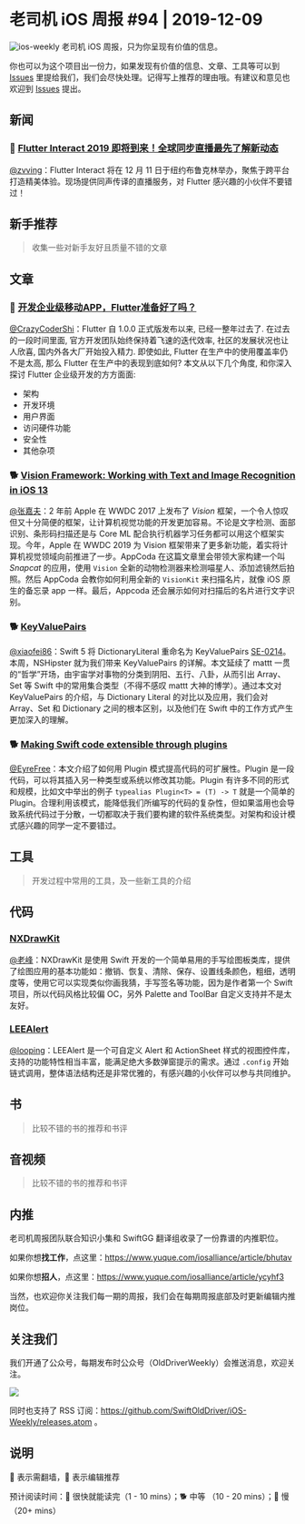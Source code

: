 # 老司机 iOS 周报 #94 | 2019-12-09

![ios-weekly](https://github.com/SwiftOldDriver/iOS-Weekly/blob/master/assets/ios-weekly.png?raw=true)
老司机 iOS 周报，只为你呈现有价值的信息。

你也可以为这个项目出一份力，如果发现有价值的信息、文章、工具等可以到 [Issues](https://github.com/SwiftOldDriver/iOS-Weekly/issues) 里提给我们，我们会尽快处理。记得写上推荐的理由哦。有建议和意见也欢迎到 [Issues](https://github.com/SwiftOldDriver/iOS-Weekly/issues) 提出。

## 新闻

### 🐎 [Flutter Interact 2019 即将到来！全球同步直播最先了解新动态](https://mp.weixin.qq.com/s/28hbpByPwjSNETO0W8b4GQ)

[@zvving](https://github.com/zvving)：Flutter Interact 将在 12 月 11 日于纽约布鲁克林举办，聚焦于跨平台打造精美体验。现场提供同声传译的直播服务，对 Flutter 感兴趣的小伙伴不要错过！

## 新手推荐

> 收集一些对新手友好且质量不错的文章

## 文章

### 🐢 [开发企业级移动APP，Flutter准备好了吗？](https://mp.weixin.qq.com/s/M8x44Fb0NdLlr0TfKo_1wA)

[@CrazyCoderShi](https://github.com/CrazyCoderShi)：Flutter 自 1.0.0 正式版发布以来, 已经一整年过去了. 在过去的一段时间里面, 官方开发团队始终保持着飞速的迭代效率, 社区的发展状况也让人欣喜, 国内外各大厂开始投入精力. 即使如此, Flutter 在生产中的使用覆盖率仍不是太高, 那么 Flutter 在生产中的表现到底如何? 本文从以下几个角度, 和你深入探讨 Flutter 企业级开发的方方面面:

- 架构
- 开发环境
- 用户界面
- 访问硬件功能
- 安全性
- 其他杂项


### 🐕 [Vision Framework: Working with Text and Image Recognition in iOS 13](https://www.appcoda.com/animal-recognition-vision-framework/)

[@张嘉夫](https://github.com/josephchang10)：2 年前 Apple 在 WWDC 2017 上发布了 *Vision* 框架，一个令人惊叹但又十分简便的框架，让计算机视觉功能的开发更加容易。不论是文字检测、面部识别、条形码扫描还是与 Core ML 配合执行机器学习任务都可以用这个框架实现。今年，Apple 在 WWDC 2019 为 Vision 框架带来了更多新功能，着实将计算机视觉领域向前推进了一步。AppCoda 在这篇文章里会带领大家构建一个叫 *Snapcat* 的应用，使用 `Vision` 全新的动物检测器来检测喵星人、添加滤镜然后拍照。然后 AppCoda 会教你如何利用全新的 `VisionKit` 来扫描名片，就像 iOS 原生的备忘录 app 一样。最后，Appcoda 还会展示如何对扫描后的名片进行文字识别。

### 🐕 [Key​Value​Pairs](https://nshipster.com/keyvaluepairs/)

[@xiaofei86](https://weibo.com/xuyafei86)：Swift 5 将 DictionaryLiteral 重命名为 KeyValuePairs [SE-0214](https://github.com/apple/swift-evolution/blob/master/proposals/0214-DictionaryLiteral.md)。本周，NSHipster 就为我们带来 KeyValuePairs 的详解。本文延续了 mattt 一贯的“哲学”开场，由宇宙学对事物的分类到阴阳、五行、八卦，从而引出 Array、Set 等 Swift 中的常用集合类型（不得不感叹 mattt 大神的博学）。通过本文对 KeyValuePairs 的介绍，与 Dictionary Literal 的对比以及应用，我们会对 Array、Set 和 Dictionary 之间的根本区别，以及他们在 Swift 中的工作方式产生更加深入的理解。

### 🐕 [Making Swift code extensible through plugins](https://www.swiftbysundell.com/articles/making-swift-code-extensible-through-plugins/)

[@EyreFree](https://github.com/EyreFree)：本文介绍了如何用 Plugin 模式提高代码的可扩展性。Plugin 是一段代码，可以将其插入另一种类型或系统以修改其功能。Plugin 有许多不同的形式和规模，比如文中举出的例子 `typealias Plugin<T> = (T) -> T` 就是一个简单的 Plugin。合理利用该模式，能降低我们所编写的代码的复杂性，但如果滥用也会导致系统代码过于分散，一切都取决于我们要构建的软件系统类型。对架构和设计模式感兴趣的同学一定不要错过。

## 工具

> 开发过程中常用的工具，及一些新工具的介绍

## 代码

### [NXDrawKit](https://github.com/Nicejinux/NXDrawKit)

[@老峰](https://GesanTung.github.io/)：NXDrawKit 是使用 Swift 开发的一个简单易用的手写绘图板类库，提供了绘图应用的基本功能如：撤销、恢复、清除、保存、设置线条颜色，粗细，透明度等，使用它可以实现类似你画我猜，手写签名等功能，因为是作者第一个 Swift 项目，所以代码风格比较偏 OC，另外 Palette and ToolBar 自定义支持并不是太友好。

### [LEEAlert](https://github.com/lixiang1994/LEEAlert)

[@looping](https://github.com/looping)：LEEAlert 是一个可自定义 Alert 和 ActionSheet 样式的视图控件库，支持的功能特性相当丰富，能满足绝大多数弹窗提示的需求。通过 `.config` 开始链式调用，整体语法结构还是非常优雅的，有感兴趣的小伙伴可以参与共同维护。

## 书

> 比较不错的书的推荐和书评

## 音视频

> 比较不错的书的推荐和书评

## 内推

老司机周报团队联合知识小集和 SwiftGG 翻译组收录了一份靠谱的内推职位。

如果你想**找工作**，点这里：https://www.yuque.com/iosalliance/article/bhutav

如果你想**招人**，点这里：https://www.yuque.com/iosalliance/article/ycyhf3

当然，也欢迎你关注我们每一期的周报，我们会在每期周报底部及时更新编辑内推岗位。

## 关注我们

我们开通了公众号，每期发布时公众号（OldDriverWeekly）会推送消息，欢迎关注。

![](https://github.com/SwiftOldDriver/iOS-Weekly/blob/master/assets/qrcode_for_wechat.jpg?raw=true)

同时也支持了 RSS 订阅：https://github.com/SwiftOldDriver/iOS-Weekly/releases.atom 。

## 说明

🚧 表示需翻墙，🌟 表示编辑推荐

预计阅读时间：🐎 很快就能读完（1 - 10 mins）；🐕 中等 （10 - 20 mins）；🐢 慢（20+ mins）


